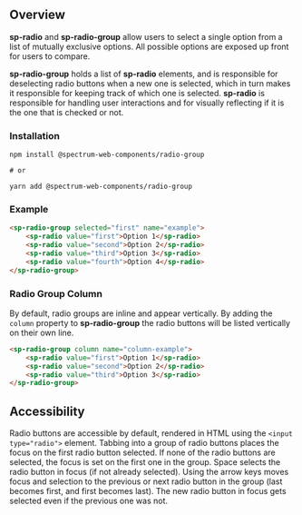 ## Overview

**sp-radio** and **sp-radio-group** allow users to select a single option from a list of mutually exclusive options. All possible options are exposed up front for users to compare.

**sp-radio-group** holds a list of **sp-radio** elements, and is responsible for deselecting radio buttons when a new one is selected, which in turn makes it responsible for keeping track of which one is selected. **sp-radio** is responsible for handling user interactions and for visually reflecting if it is the one that is checked or not.

### Installation

```
npm install @spectrum-web-components/radio-group

# or

yarn add @spectrum-web-components/radio-group
```

### Example

```html
<sp-radio-group selected="first" name="example">
    <sp-radio value="first">Option 1</sp-radio>
    <sp-radio value="second">Option 2</sp-radio>
    <sp-radio value="third">Option 3</sp-radio>
    <sp-radio value="fourth">Option 4</sp-radio>
</sp-radio-group>
```

### Radio Group Column

By default, radio groups are inline and appear vertically. By adding the `column` property to **sp-radio-group**
the radio buttons will be listed vertically on their own line.

```html
<sp-radio-group column name="column-example">
    <sp-radio value="first">Option 1</sp-radio>
    <sp-radio value="second">Option 2</sp-radio>
    <sp-radio value="third">Option 3</sp-radio>
</sp-radio-group>
```

## Accessibility

Radio buttons are accessible by default, rendered in HTML using the `<input type="radio">` element. Tabbing into a group of radio buttons places the focus on the first radio button selected. If none of the radio buttons are selected, the focus is set on the first one in the group. Space selects the radio button in focus (if not already selected). Using the arrow keys moves focus and selection to the previous or next radio button in the group (last becomes first, and first becomes last). The new radio button in focus gets selected even if the previous one was not.
